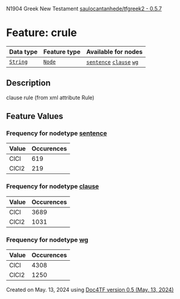N1904 Greek New Testament <a href="https://github.com/saulocantanhede/tfgreek2">saulocantanhede/tfgreek2 - 0.5.7</a>
# Feature: crule
Data type|Feature type|Available for nodes
---|---|---
[`String`](featuresbydatatype.md#string)|[`Node`](featuresbytype.md#node)| [`sentence`](featuresbynodetype.md#sentence)  [`clause`](featuresbynodetype.md#clause)  [`wg`](featuresbynodetype.md#wg) 
## Description
clause rule (from xml attribute Rule)
## Feature Values
### Frequency for nodetype [sentence](featuresbynodetype.md#sentence)
Value|Occurences
---|---
ClCl|619
ClCl2|219
### Frequency for nodetype [clause](featuresbynodetype.md#clause)
Value|Occurences
---|---
ClCl|3689
ClCl2|1031
### Frequency for nodetype [wg](featuresbynodetype.md#wg)
Value|Occurences
---|---
ClCl|4308
ClCl2|1250
 

Created on May. 13, 2024 using [Doc4TF version 0.5 (May. 13, 2024)](https://github.com/tonyjurg/Doc4TF/blob/main/CreateFeatureDoc.ipynb) 